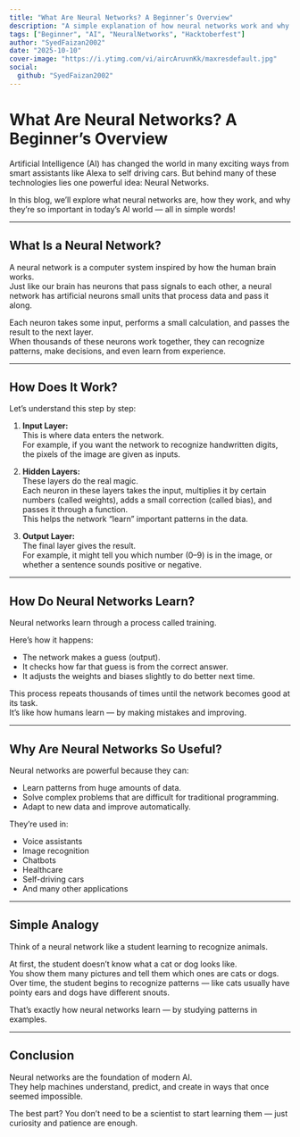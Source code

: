 ```yaml
---
title: "What Are Neural Networks? A Beginner’s Overview"
description: "A simple explanation of how neural networks work and why they’re so powerful in artificial intelligence."
tags: ["Beginner", "AI", "NeuralNetworks", "Hacktoberfest"]
author: "SyedFaizan2002"
date: "2025-10-10"
cover-image: "https://i.ytimg.com/vi/aircAruvnKk/maxresdefault.jpg"
social:
  github: "SyedFaizan2002"
---
```


# What Are Neural Networks? A Beginner’s Overview

Artificial Intelligence (AI) has changed the world in many exciting ways from smart assistants like Alexa to self driving cars. But behind many of these technologies lies one powerful idea: Neural Networks.

In this blog, we’ll explore what neural networks are, how they work, and why they’re so important in today’s AI world — all in simple words!

---

## What Is a Neural Network?

A neural network is a computer system inspired by how the human brain works.  
Just like our brain has neurons that pass signals to each other, a neural network has artificial neurons small units that process data and pass it along.

Each neuron takes some input, performs a small calculation, and passes the result to the next layer.  
When thousands of these neurons work together, they can recognize patterns, make decisions, and even learn from experience.

---

##  How Does It Work?

Let’s understand this step by step:

1. **Input Layer:**  
   This is where data enters the network.  
   For example, if you want the network to recognize handwritten digits, the pixels of the image are given as inputs.

2. **Hidden Layers:**  
   These layers do the real magic.  
   Each neuron in these layers takes the input, multiplies it by certain numbers (called weights), adds a small correction (called bias), and passes it through a function.  
   This helps the network “learn” important patterns in the data.

3. **Output Layer:**  
   The final layer gives the result.  
   For example, it might tell you which number (0–9) is in the image, or whether a sentence sounds positive or negative.

---

## How Do Neural Networks Learn?

Neural networks learn through a process called training.  

Here’s how it happens:
- The network makes a guess (output).  
- It checks how far that guess is from the correct answer.  
- It adjusts the weights and biases slightly to do better next time.  

This process repeats thousands of times until the network becomes good at its task.  
It’s like how humans learn — by making mistakes and improving.

---

## Why Are Neural Networks So Useful?

Neural networks are powerful because they can:
- Learn patterns from huge amounts of data.  
- Solve complex problems that are difficult for traditional programming.  
- Adapt to new data and improve automatically.  

They’re used in:
- Voice assistants  
- Image recognition  
- Chatbots  
- Healthcare  
- Self-driving cars  
- And many other applications

---

## Simple Analogy

Think of a neural network like a student learning to recognize animals.

At first, the student doesn’t know what a cat or dog looks like.  
You show them many pictures and tell them which ones are cats or dogs.  
Over time, the student begins to recognize patterns — like cats usually have pointy ears and dogs have different snouts.  

That’s exactly how neural networks learn — by studying patterns in examples.

---

## Conclusion

Neural networks are the foundation of modern AI.  
They help machines understand, predict, and create in ways that once seemed impossible.  

The best part? You don’t need to be a scientist to start learning them — just curiosity and patience are enough.